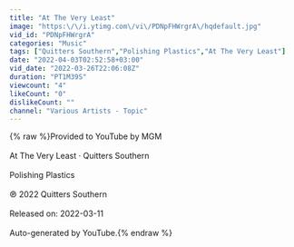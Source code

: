 ```yaml
---
title: "At The Very Least"
image: "https:\/\/i.ytimg.com\/vi\/PDNpFHWrgrA\/hqdefault.jpg"
vid_id: "PDNpFHWrgrA"
categories: "Music"
tags: ["Quitters Southern","Polishing Plastics","At The Very Least"]
date: "2022-04-03T02:52:58+03:00"
vid_date: "2022-03-26T22:06:08Z"
duration: "PT1M39S"
viewcount: "4"
likeCount: "0"
dislikeCount: ""
channel: "Various Artists - Topic"
---
```

{% raw %}Provided to YouTube by MGM<br /><br />At The Very Least · Quitters Southern<br /><br />Polishing Plastics<br /><br />℗ 2022 Quitters Southern<br /><br />Released on: 2022-03-11<br /><br />Auto-generated by YouTube.{% endraw %}
